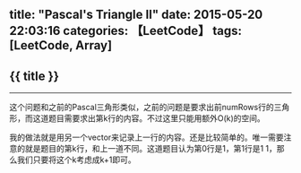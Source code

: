 title: "Pascal's Triangle II"
date: 2015-05-20 22:03:16
categories: 【LeetCode】
tags: [LeetCode, Array]
---
## {{ title }} ##

---

这个问题和之前的Pascal三角形类似，之前的问题是要求出前numRows行的三角形，而这道题目需要求出第k行的内容。不过这里只能用额外O(k)的空间。

我的做法就是用另一个vector来记录上一行的内容。还是比较简单的。唯一需要注意的就是题目的第k行，和上一道不同。这道题目认为第0行是1，第1行是1 1，那么我们只要将这个k考虑成k+1即可。